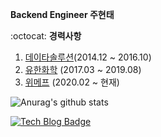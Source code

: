 **Backend Engineer 주현태**

:octocat: **경력사항**

1. [데이타솔루션](http://www.datasolution.kr/)(2014.12 ~ 2016.10)    
2. [유한화학](http://www.yuhanchem.co.kr) (2017.03 ~ 2019.08)  
3. [위메프](http://www.wemakeprice.com) (2020.02 ~ 현재)  

![Anurag's github stats](https://github-readme-stats.vercel.app/api?username=jabel123&show_icons=true&theme=radical)


[![Tech Blog Badge](http://img.shields.io/badge/-Tech%20blog-black?style=flat-square&logo=github&link=https://honeyinfo7.tistory.com/)](https://honeyinfo7.tistory.com/)

